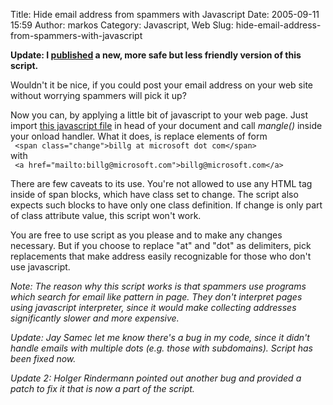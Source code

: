 Title: Hide email address from spammers with Javascript
Date: 2005-09-11 15:59
Author: markos
Category: Javascript, Web
Slug: hide-email-address-from-spammers-with-javascript

**Update: I [published](http://markos.gaivo.net/blog/?p=162) a new, more
safe but less friendly version of this script.**

Wouldn't it be nice, if you could post your email address on your web
site without worrying spammers will pick it up?

Now you can, by applying a little bit of javascript to your web page.
Just import [this javascript
file](/blog/code/mangle.js "Javascript file with mangle function") in
head of your document and call *mangle()* inside your onload handler.
What it does, is replace elements of form  
` <span class="change">billg at microsoft dot com</span>`  
with  
` <a href="mailto:billg@microsoft.com">billg@microsoft.com</a>`

There are few caveats to its use. You're not allowed to use any HTML tag
inside of span blocks, which have class set to change. The script also
expects such blocks to have only one class definition. If change is only
part of class attribute value, this script won't work.

You are free to use script as you please and to make any changes
necessary. But if you choose to replace "at" and "dot" as delimiters,
pick replacements that make address easily recognizable for those who
don't use javascript.

*Note: The reason why this script works is that spammers use programs
which search for email like pattern in page. They don't interpret pages
using javascript interpreter, since it would make collecting addresses
significantly slower and more expensive.*

*Update: Jay Samec let me know there's a bug in my code, since it didn't
handle emails with multiple dots (e.g. those with subdomains). Script
has been fixed now.*

*Update 2: Holger Rindermann pointed out another bug and provided a
patch to fix it that is now a part of the script.*

